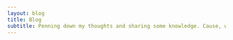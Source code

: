 ```yaml
---
layout: blog
title: Blog
subtitle: Penning down my thoughts and sharing some knowledge. Cause, why not?
---
```

